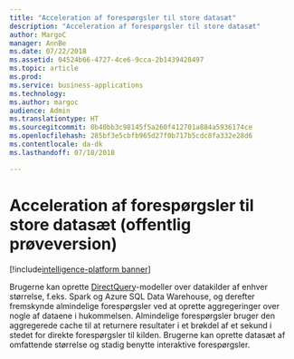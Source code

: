 ```yaml
---
title: "Acceleration af forespørgsler til store datasæt"
description: "Acceleration af forespørgsler til store datasæt"
author: MargoC
manager: AnnBe
ms.date: 07/22/2018
ms.assetid: 04524b66-4727-4ce6-9cca-2b1439428497
ms.topic: article
ms.prod: 
ms.service: business-applications
ms.technology: 
ms.author: margoc
audience: Admin
ms.translationtype: HT
ms.sourcegitcommit: 0b40bb3c98145f5a260f412701a884a5936174ce
ms.openlocfilehash: 285bf3e5cbfb965d27f0b717b5cdc8fa332e28d6
ms.contentlocale: da-dk
ms.lasthandoff: 07/18/2018

---
```


#  <a name="query-acceleration-for-large-datasets-public-preview"></a>Acceleration af forespørgsler til store datasæt (offentlig prøveversion)

[!include[intelligence-platform banner](../../includes/intelligence-platform.md)]



Brugerne kan oprette [DirectQuery](https://docs.microsoft.com/power-bi/desktop-directquery-about)-modeller over datakilder af enhver størrelse, f.eks. Spark og Azure SQL Data Warehouse, og derefter fremskynde almindelige forespørgsler ved at oprette aggregeringer over nogle af dataene i hukommelsen. Almindelige forespørgsler bruger den aggregerede cache til at returnere resultater i et brøkdel af et sekund i stedet for direkte forespørgsler til kilden. Brugerne kan oprette datasæt af omfattende størrelse og stadig benytte interaktive forespørgsler.

